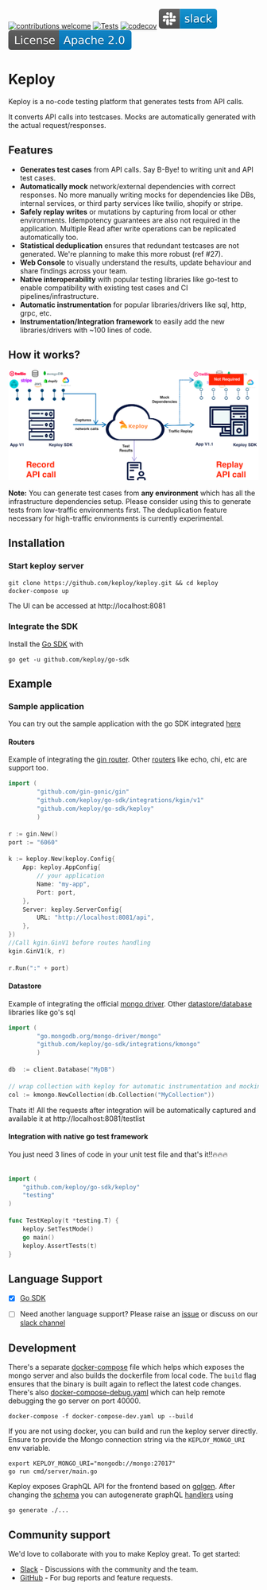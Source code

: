 [![contributions welcome](https://img.shields.io/badge/contributions-welcome-brightgreen?logo=github)](CODE_OF_CONDUCT.md) 
[![Tests](https://github.com/keploy/keploy/actions/workflows/go.yml/badge.svg)](https://github.com/keploy/keploy/actions)
[![codecov](https://codecov.io/gh/keploy/keploy/branch/main/graph/badge.svg?token=ILUM3CXWG5)](https://codecov.io/gh/keploy/keploy)
[![Slack](.github/slack.svg)](https://join.slack.com/t/keploy/shared_invite/zt-12rfbvc01-o54cOG0X1G6eVJTuI_orSA)
[![License](.github/License-Apache_2.0-blue.svg)](https://opensource.org/licenses/Apache-2.0)

# Keploy
Keploy is a no-code testing platform that generates tests from API calls.

It converts API calls into testcases. Mocks are automatically generated with the actual request/responses. 

## Features
* **Generates test cases** from API calls. Say B-Bye! to writing unit and API test cases.
* **Automatically mock** network/external dependencies with correct responses. No more manually writing mocks for dependencies like DBs, internal services, or third party services like twilio, shopify or stripe.
* **Safely replay writes** or mutations by capturing from local or other environments. Idempotency guarantees are also not required in the application. Multiple Read after write operations can be replicated automatically too.
* **Statistical deduplication** ensures that redundant testcases are not generated. We're planning to make this more robust (ref #27).
* **Web Console** to visually understand the results, update behaviour and share findings across your team.
* **Native interoperability** with popular testing libraries like go-test to enable compatibility with existing test cases and CI pipelines/infrastructure.
* **Automatic instrumentation** for popular libraries/drivers like sql, http, grpc, etc. 
* **Instrumentation/Integration framework** to easily add the new libraries/drivers with ~100 lines of code.   

## How it works?

![How it works](https://raw.githubusercontent.com/keploy/docs/master/static/img/how-it-works.png)

**Note:** You can generate test cases from **any environment** which has all the infrastructure dependencies setup. Please consider using this to generate tests from low-traffic environments first. The deduplication feature necessary for high-traffic environments is currently experimental.   

## Installation
### Start keploy server
```shell
git clone https://github.com/keploy/keploy.git && cd keploy
docker-compose up
```
The UI can be accessed at http://localhost:8081

### Integrate the SDK
Install the [Go SDK](https://github.com/keploy/go-sdk) with
```shell
go get -u github.com/keploy/go-sdk
```

## Example
### Sample application
You can try out the sample application with the go SDK integrated [here](https://github.com/keploy/example-url-shortener) 

#### Routers
Example of integrating the [gin router](https://github.com/gin-gonic/gin). Other [routers](https://github.com/keploy/go-sdk#supported-routers) like echo, chi, etc are support too.
```go
import (
        "github.com/gin-gonic/gin"
        "github.com/keploy/go-sdk/integrations/kgin/v1"
        "github.com/keploy/go-sdk/keploy"
        )

r := gin.New()
port := "6060"

k := keploy.New(keploy.Config{
    App: keploy.AppConfig{
        // your application
        Name: "my-app",
        Port: port,
    },
    Server: keploy.ServerConfig{
        URL: "http://localhost:8081/api",
    },
})
//Call kgin.GinV1 before routes handling
kgin.GinV1(k, r)

r.Run(":" + port)
```

#### Datastore
Example of integrating the official [mongo driver](https://github.com/mongodb/mongo-go-driver). Other [datastore/database](https://github.com/keploy/go-sdk#supported-databases) libraries like go's sql   
```go
import (
        "go.mongodb.org/mongo-driver/mongo"
        "github.com/keploy/go-sdk/integrations/kmongo"
        )

db  := client.Database("MyDB")

// wrap collection with keploy for automatic instrumentation and mocking
col := kmongo.NewCollection(db.Collection("MyCollection"))

```

Thats it! All the requests after integration will be automatically captured and available it at http://localhost:8081/testlist

#### Integration with native go test framework
You just need 3 lines of code in your unit test file and that's it!!🔥🔥🔥
```go

import (
	"github.com/keploy/go-sdk/keploy"
	"testing"
)

func TestKeploy(t *testing.T) {
	keploy.SetTestMode()
	go main()
	keploy.AssertTests(t)
}
```
## Language Support
- [x] [Go SDK](https://github.com/keploy/go-sdk)

[//]: # (- [ ] Java SDK &#40;coming soon&#41;)

[//]: # (- [ ] Javascript &#40;coming soon&#41;)
- [ ] Need another language support? Please raise an [issue](https://github.com/keploy/keploy/issues/new?assignees=&labels=&template=feature_request.md&title=) or discuss on our [slack channel](https://join.slack.com/t/keploy/shared_invite/zt-12rfbvc01-o54cOG0X1G6eVJTuI_orSA)
## Development
There's a separate [docker-compose](docker-compose-dev.yaml) file which helps which exposes the mongo server and also builds the dockerfile from local code.  The `build` flag ensures that the binary is built again to reflect the latest code changes. There's also [docker-compose-debug.yaml](docker-compose-debug.yaml) which can help remote debugging the go server on port 40000.  
```shell
docker-compose -f docker-compose-dev.yaml up --build
```
If you are not using docker, you can build and run the keploy server directly. Ensure to provide the Mongo connection string via the `KEPLOY_MONGO_URI` env variable.  
```shell
export KEPLOY_MONGO_URI="mongodb://mongo:27017"
go run cmd/server/main.go
```
Keploy exposes GraphQL API for the frontend based on [gqlgen](https://github.com/99designs/gqlgen). After changing the [schema](graph/schema.graphqls) you can autogenerate graphQL [handlers](graph/schema.resolvers.go) using
```shell
go generate ./...
```

## Community support
We'd love to collaborate with you to make Keploy great. To get started:
* [Slack](https://join.slack.com/t/keploy/shared_invite/zt-12rfbvc01-o54cOG0X1G6eVJTuI_orSA) - Discussions with the community and the team.
* [GitHub](https://github.com/keploy/keploy/issues) - For bug reports and feature requests.

